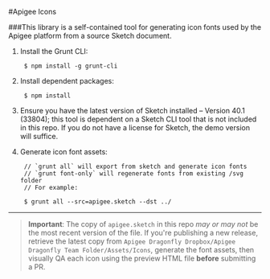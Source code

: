 #Apigee Icons

###This library is a self-contained tool for generating icon fonts used by the Apigee platform from a source Sketch document.


1. Install the Grunt CLI:

        $ npm install -g grunt-cli

2. Install dependent packages:

        $ npm install

3. Ensure you have the latest version of Sketch installed – Version 40.1 (33804); this tool is dependent on a Sketch CLI tool that is not included in this repo. If you do not have a license for Sketch, the demo version will suffice.

4. Generate icon font assets:

        // `grunt all` will export from sketch and generate icon fonts
        // `grunt font-only` will regenerate fonts from existing /svg folder
        // For example:

        $ grunt all --src=apigee.sketch --dst ../

---

> **Important**: The copy of `apigee.sketch` in this repo _may or may not_ be the most recent version of the file. If you're publishing a new release, retrieve the latest copy from `Apigee Dragonfly Dropbox/Apigee Dragonfly Team Folder/Assets/Icons`, generate the font assets, then visually QA each icon using the preview HTML file **before** submitting a PR.

